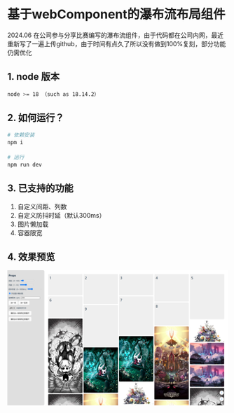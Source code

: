 
# 基于webComponent的瀑布流布局组件

2024.06 在公司参与分享比赛编写的瀑布流组件，由于代码都在公司内网，最近重新写了一遍上传github，由于时间有点久了所以没有做到100%复刻，部分功能仍需优化

## 1. node 版本

```bash
node >= 18 （such as 18.14.2）
```

## 2. 如何运行？

```bash
# 依赖安装
npm i

# 运行
npm run dev
```

## 3. 已支持的功能

1. 自定义间距、列数
2. 自定义防抖时延（默认300ms）
3. 图片懒加载
4. 容器限宽

## 4. 效果预览

![alt text](image.png)

